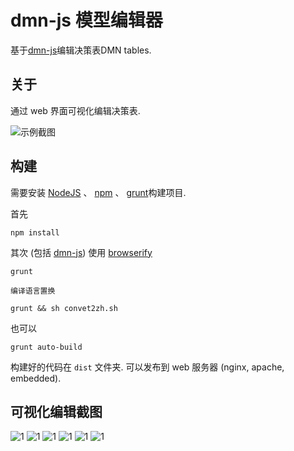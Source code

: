 # dmn-js 模型编辑器

基于[dmn-js](https://github.com/bpmn-io/dmn-js)编辑决策表DMN tables.

## 关于

通过 web 界面可视化编辑决策表.

![示例截图](https://raw.githubusercontent.com/bpmn-io/dmn-js-examples/master/drd-modeler/docs/screenshot.png "示例截屏")


## 构建

需要安装 [NodeJS](http://nodejs.org) 、 [npm](https://npmjs.org) 、 [grunt](http://gruntjs.com)构建项目.

首先

```
npm install
```

其次 (包括 [dmn-js](https://github.com/bpmn-io/dmn-js)) 使用 [browserify](http://browserify.org) 

```
grunt

编译语言置换

grunt && sh convet2zh.sh 

```

也可以

```
grunt auto-build
```

构建好的代码在 `dist` 文件夹.
可以发布到 web 服务器 (nginx, apache, embedded).

## 可视化编辑截图

<img src="https://github.com/supermy/dmn-js-online/blob/master/drd-modeler/docs/dmn-1.png" alt="1">
<img src="https://github.com/supermy/dmn-js-online/blob/master/drd-modeler/docs/dmn-2.png" alt="1">
<img src="https://github.com/supermy/dmn-js-online/blob/master/drd-modeler/docs/dmn-3.png" alt="1">
<img src="https://github.com/supermy/dmn-js-online/blob/master/drd-modeler/docs/dmn-4.png" alt="1">
<img src="https://github.com/supermy/dmn-js-online/blob/master/drd-modeler/docs/dmn-5.png" alt="1">
<img src="https://github.com/supermy/dmn-js-online/blob/master/drd-modeler/docs/dmn-6.png" alt="1">


